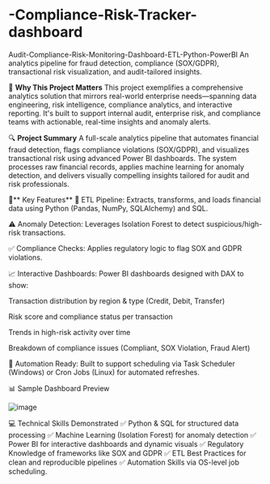 # -**Compliance-Risk-Tracker-dashboard**
Audit-Compliance-Risk-Monitoring-Dashboard-ETL-Python-PowerBI
An analytics pipeline for fraud detection, compliance (SOX/GDPR), transactional risk visualization, and audit-tailored insights.


🧠 **Why This Project Matters**
This project exemplifies a comprehensive analytics solution that mirrors real-world enterprise needs—spanning data engineering, risk intelligence, compliance analytics, and interactive reporting. It's built to support internal audit, enterprise risk, and compliance teams with actionable, real-time insights and anomaly alerts.

🔍 **Project Summary**
A full-scale analytics pipeline that automates financial fraud detection, flags compliance violations (SOX/GDPR), and visualizes transactional risk using advanced Power BI dashboards. The system processes raw financial records, applies machine learning for anomaly detection, and delivers visually compelling insights tailored for audit and risk professionals.

🚀** Key Features**
🔄 ETL Pipeline: Extracts, transforms, and loads financial data using Python (Pandas, NumPy, SQLAlchemy) and SQL.

⚠️ Anomaly Detection: Leverages Isolation Forest to detect suspicious/high-risk transactions.

✅ Compliance Checks: Applies regulatory logic to flag SOX and GDPR violations.

📈 Interactive Dashboards: Power BI dashboards designed with DAX to show:

Transaction distribution by region & type (Credit, Debit, Transfer)

Risk score and compliance status per transaction

Trends in high-risk activity over time

Breakdown of compliance issues (Compliant, SOX Violation, Fraud Alert)

🔁 Automation Ready: Built to support scheduling via Task Scheduler (Windows) or Cron Jobs (Linux) for automated refreshes.

📊 Sample Dashboard Preview


![image](https://github.com/user-attachments/assets/fc466433-57f0-479e-9db6-1c90e2fde19f)


💻 Technical Skills Demonstrated
✅ Python & SQL for structured data processing ✅ Machine Learning (Isolation Forest) for anomaly detection ✅ Power BI for interactive dashboards and dynamic visuals ✅ Regulatory Knowledge of frameworks like SOX and GDPR ✅ ETL Best Practices for clean and reproducible pipelines ✅ Automation Skills via OS-level job scheduling.
